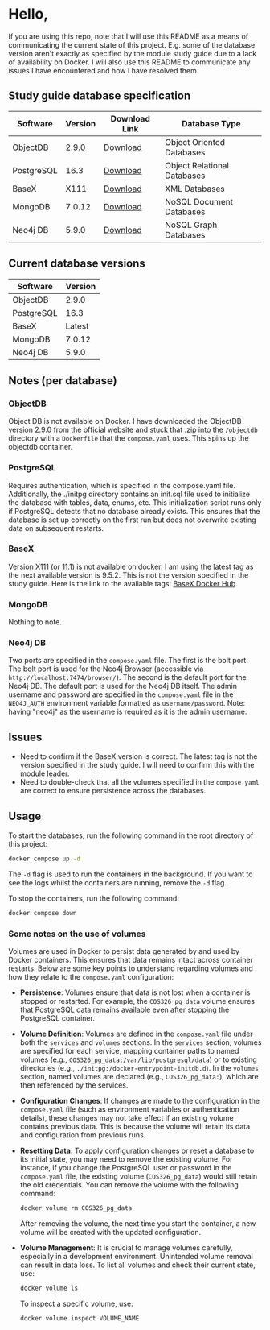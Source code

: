 # Hello,

If you are using this repo, note that I will use this README as a means of communicating the current state of this project. E.g. some of the database version aren't exactly as specified by the module study guide due to a lack of availability on Docker. I will also use this README to communicate any issues I have encountered and how I have resolved them.

## Study guide database specification

| Software   | Version | Download Link                                              | Database Type               |
| ---------- | ------- | ---------------------------------------------------------- | --------------------------- |
| ObjectDB   | 2.9.0   | [Download](https://www.objectdb.com/download)              | Object Oriented Databases   |
| PostgreSQL | 16.3    | [Download](http://www.PostgreSQL.org/download/)            | Object Relational Databases |
| BaseX      | X111    | [Download](https://basex.org/download/)                    | XML Databases               |
| MongoDB    | 7.0.12  | [Download](https://www.mongodb.com/try/download/community) | NoSQL Document Databases    |
| Neo4j DB   | 5.9.0   | [Download](https://neo4j.com/download-center/)             | NoSQL Graph Databases       |

## Current database versions

| Software   | Version |
| ---------- | ------- |
| ObjectDB   | 2.9.0   |
| PostgreSQL | 16.3    |
| BaseX      | Latest  |
| MongoDB    | 7.0.12  |
| Neo4j DB   | 5.9.0   |

## Notes (per database)

### ObjectDB

Object DB is not available on Docker. I have downloaded the ObjectDB version 2.9.0 from the official website and stuck that .zip into the `/objectdb` directory with a `Dockerfile` that the `compose.yaml` uses. This spins up the objectdb container.

### PostgreSQL

Requires authentication, which is specified in the compose.yaml file. Additionally, the ./initpg directory contains an init.sql file used to initialize the database with tables, data, enums, etc. This initialization script runs only if PostgreSQL detects that no database already exists. This ensures that the database is set up correctly on the first run but does not overwrite existing data on subsequent restarts.

### BaseX

Version X111 (or 11.1) is not available on docker. I am using the latest tag as the next available version is 9.5.2. This is not the version specified in the study guide. Here is the link to the available tags: [BaseX Docker Hub](https://hub.docker.com/r/basex/basexhttp/tags).

### MongoDB

Nothing to note.

### Neo4j DB

Two ports are specified in the `compose.yaml` file. The first is the bolt port. The bolt port is used for the Neo4j Browser (accessible via `http://localhost:7474/browser/`). The second is the default port for the Neo4j DB. The default port is used for the Neo4j DB itself. The admin username and password are specified in the `compose.yaml` file in the `NEO4J_AUTH` environment variable formatted as `username/password`. Note: having "neo4j" as the username is required as it is the admin username.

## Issues

-   Need to confirm if the BaseX version is correct. The latest tag is not the version specified in the study guide. I will need to confirm this with the module leader.
-   Need to double-check that all the volumes specified in the `compose.yaml` are correct to ensure persistence across the databases.

## Usage

To start the databases, run the following command in the root directory of this project:

```bash
docker compose up -d
```

The `-d` flag is used to run the containers in the background. If you want to see the logs whilst the containers are running, remove the `-d` flag.

To stop the containers, run the following command:

```bash
docker compose down
```

### Some notes on the use of volumes

Volumes are used in Docker to persist data generated by and used by Docker containers. This ensures that data remains intact across container restarts. Below are some key points to understand regarding volumes and how they relate to the `compose.yaml` configuration:

-   **Persistence**: Volumes ensure that data is not lost when a container is stopped or restarted. For example, the `COS326_pg_data` volume ensures that PostgreSQL data remains available even after stopping the PostgreSQL container.

-   **Volume Definition**: Volumes are defined in the `compose.yaml` file under both the `services` and `volumes` sections. In the `services` section, volumes are specified for each service, mapping container paths to named volumes (e.g., `COS326_pg_data:/var/lib/postgresql/data`) or to existing directories (e.g., `./initpg:/docker-entrypoint-initdb.d`). In the `volumes` section, named volumes are declared (e.g., `COS326_pg_data:`), which are then referenced by the services.

-   **Configuration Changes**: If changes are made to the configuration in the `compose.yaml` file (such as environment variables or authentication details), these changes may not take effect if an existing volume contains previous data. This is because the volume will retain its data and configuration from previous runs.

-   **Resetting Data**: To apply configuration changes or reset a database to its initial state, you may need to remove the existing volume. For instance, if you change the PostgreSQL user or password in the `compose.yaml` file, the existing volume (`COS326_pg_data`) would still retain the old credentials. You can remove the volume with the following command:

    ```bash
    docker volume rm COS326_pg_data
    ```

    After removing the volume, the next time you start the container, a new volume will be created with the updated configuration.

-   **Volume Management**: It is crucial to manage volumes carefully, especially in a development environment. Unintended volume removal can result in data loss. To list all volumes and check their current state, use:
    ```bash
    docker volume ls
    ```
    To inspect a specific volume, use:
    ```bash
    docker volume inspect VOLUME_NAME
    ```
